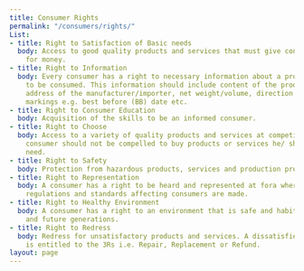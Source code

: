 ```yaml
---
title: Consumer Rights
permalink: "/consumers/rights/"
List:
- title: Right to Satisfaction of Basic needs
  body: Access to good quality products and services that must give consumers value
    for money.
- title: Right to Information
  body: Every consumer has a right to necessary information about a product or service
    to be consumed. This information should include content of the product, physical
    address of the manufacturer/importer, net weight/volume, direction of use, date
    markings e.g. best before (BB) date etc.
- title: Right to Consumer Education
  body: Acquisition of the skills to be an informed consumer.
- title: Right to Choose
  body: Access to a variety of quality products and services at competitive prices.A
    consumer should not be compelled to buy products or services he/ she does not
    need.
- title: Right to Safety
  body: Protection from hazardous products, services and production processes.
- title: Right to Representation
  body: A consumer has a right to be heard and represented at fora where policies,
    regulations and standards affecting consumers are made.
- title: Right to Healthy Environment
  body: A consumer has a right to an environment that is safe and habitable for present
    and future generations.
- title: Right to Redress
  body: Redress for unsatisfactory products and services. A dissatisfied consumer
    is entitled to the 3Rs i.e. Repair, Replacement or Refund.
layout: page
---
```


